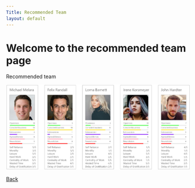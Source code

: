 ```yaml
---
Title: Recommended Team
layout: default
---
```


# Welcome to the recommended team page

Recommended team

![Recommended team](/Teams.png)

[Back](./)